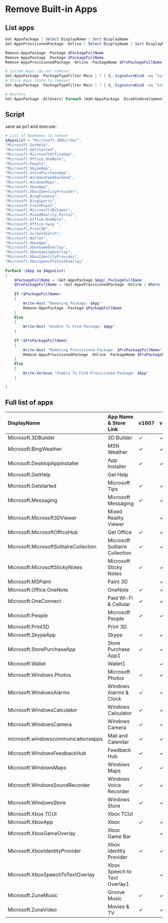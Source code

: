 # Remove Built-in Apps


## List apps
```PowerShell
Get-AppxPackage | Select DisplayName | Sort DisplayName                    # List of installed apps for current user
Get-AppxProvisionedPackage -Online | Select DisplayName | Sort DisplayName # List of apps installed in system and will be installed for every new user

Remove-AppxPackage -Package $PackageFullName                               # Remove app package for current user (new users will have this app installed)
Remove-AppxPackage -Package $PackageFullName                               # Remove app package for all user (new users will have this app installed)
Remove-AppxProvisionedPackage -Online -PackageName $ProPackageFullName     # Remove app package from system (new users will not have this app installed)

# System Apps (do not remove)
Get-AppxPackage -PackageTypeFilter Main | ? { $_.SignatureKind -eq "System" } | Sort Name | Format-Table Name, InstallLocation
# Store Apps (Safe to remove)
Get-AppxPackage -PackageTypeFilter Main | ? { $_.SignatureKind -eq "Store" } | Sort Name | Format-Table Name, InstallLocation

# Restore 
Get-AppxPackage -AllUsers| Foreach {Add-AppxPackage -DisableDevelopmentMode -Register "$($_.InstallLocation)\AppXManifest.xml"}
```

## Script
save as ps1 and execute:
```PowerShell
# List of AppNames to remove 
$AppsList = "Microsoft.3DBuilder",
"Microsoft.GetHelp",
"Microsoft.Getstarted",
"Microsoft.MicrosoftOfficeHub",
"Microsoft.Office.OneNote",
"Microsoft.People",
"Microsoft.SkypeApp",
"Microsoft.StorePurchaseApp",
"Microsoft.WindowsFeedbackHub",
"Microsoft.WindowsMaps",
"Microsoft.XboxApp",
"Microsoft.XboxIdentityProvider",
"Microsoft.BingFinance",
"Microsoft.BingSports",
"Microsoft.FreshPaint",
"Microsoft.Microsoft3DViewer",
"Microsoft.MixedReality.Portal",
"Microsoft.Office.OneNote",
"Microsoft.Office.Sway ",
"Microsoft.Print3D",
"Microsoft.ScreenSketch",
"Microsoft.Wallet",
"Microsoft.XboxApp",
"Microsoft.XboxGameOverlay",
"Microsoft.XboxGamingOverlay",
"Microsoft.XboxIdentityProvider",
"Microsoft.XboxSpeechToTextOverlay"
 
ForEach ($App in $AppsList)
{
    $PackageFullName = (Get-AppxPackage $App).PackageFullName
    $ProPackageFullName = (Get-AppxProvisionedPackage -Online | Where {$_.Displayname -eq $App}).PackageName
 
    If ($PackageFullName)
    {
        Write-Host "Removing Package: $App"
        Remove-AppxPackage -Package $PackageFullName
    }
    Else
    {
        Write-Host "Unable To Find Package: $App"
    }
 
    If ($ProPackageFullName)
    {
        Write-Host "Removing Provisioned Package: $ProPackageFullName"
        Remove-AppxProvisionedPackage -Online -PackageName $ProPackageFullName
    }
    Else
    {
        Write-Verbose "Unable To Find Provisioned Package: $App"
    }

}
```

## Full list of apps

|DisplayName |App Name & Store Link |v1607 |v1703 |v1709|
|:---------- |:-------------------- |:---- |:---- |:--- |
|Microsoft.3DBuilder |3D Builder |✓ |✓ |†|
|Microsoft.BingWeather |MSN Weather |✓ |✓ |✓|
|Microsoft.DesktopAppInstaller |App Installer |✓ |✓ |✓|
|Microsoft.GetHelp |Get Help |||✓|
|Microsoft.Getstarted |Microsoft Tips |✓ |✓ |✓|
|Microsoft.Messaging |Microsoft Messaging |✓ |✓ |✓|
|Microsoft.Microsoft3DViewer |Mixed Reality Viewer ||✓ |✓|
|Microsoft.MicrosoftOfficeHub |Get Office |✓ |✓ |✓|
|Microsoft.MicrosoftSolitaireCollection |Microsoft Solitaire Collection |✓ |✓ |✓|
|Microsoft.MicrosoftStickyNotes |Microsoft Sticky Notes |✓ |✓ |✓|
|Microsoft.MSPaint |Paint 3D ||✓ |✓|
|Microsoft.Office.OneNote |OneNote |✓ |✓ |✓|
|Microsoft.OneConnect |Paid Wi-Fi & Cellular |✓ |✓ |✓|
|Microsoft.People |Microsoft People |✓ |✓ |✓|
|Microsoft.Print3D |Print 3D |||✓|
|Microsoft.SkypeApp |Skype |✓ |✓ |✓|
|Microsoft.StorePurchaseApp |Store Purchase App1 |✓ |✓ |✓|
|Microsoft.Wallet |Wallet1 ||✓ |✓|
|Microsoft.Windows.Photos |Microsoft Photos |✓ |✓ |✓|
|Microsoft.WindowsAlarms |Windows Alarms & Clock |✓ |✓ |✓|
|Microsoft.WindowsCalculator |Windows Calculator |✓ |✓ |✓|
|Microsoft.WindowsCamera |Windows Camera |✓ |✓ |✓|
|microsoft.windowscommunicationsapps |Mail and Calendar |✓ |✓ |✓|
|Microsoft.WindowsFeedbackHub |Feedback Hub |✓ |✓ |✓|
|Microsoft.WindowsMaps |Windows Maps |✓ |✓ |✓|
|Microsoft.WindowsSoundRecorder |Windows Voice Recorder |✓ |✓ |✓|
|Microsoft.WindowsStore |Windows Store |✓ |✓ |✓|
|Microsoft.Xbox.TCUI |Xbox TCUI |||✓|
|Microsoft.XboxApp |Xbox |✓ |✓ |✓|
|Microsoft.XboxGameOverlay |Xbox Game Bar ||✓ |✓|
|Microsoft.XboxIdentityProvider |Xbox Identity Provider |✓ |✓ |✓|
|Microsoft.XboxSpeechToTextOverlay |Xbox Speech to Text Overlay1 ||✓ |✓|
|Microsoft.ZuneMusic |Groove Music |✓ |✓ |✓|
|Microsoft.ZuneVideo |Movies & TV |✓ |✓ |✓|
